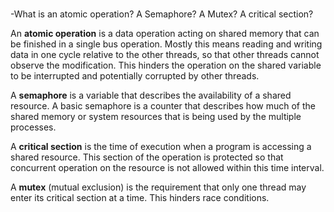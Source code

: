 #
-What is an atomic operation? A Semaphore? A Mutex? A critical section?

An __atomic operation__ is a data operation acting on shared memory that can be finished in a single bus operation. Mostly this means reading and writing data in one cycle relative to the other threads, so that other threads cannot observe the modification. This hinders the operation on the shared variable to be interrupted and potentially corrupted by other threads. 

A __semaphore__ is a variable that describes the availability of a shared resource. A basic semaphore is a counter that describes how much of the shared memory or system resources that is being used by the multiple processes. 

A __critical section__ is the time of execution when a program is accessing a shared resource. This section of the operation is protected so that concurrent operation on the resource is not allowed within this time interval.

A __mutex__ (mutual exclusion) is the requirement that only one thread may enter its critical section at a time. This hinders race conditions. 